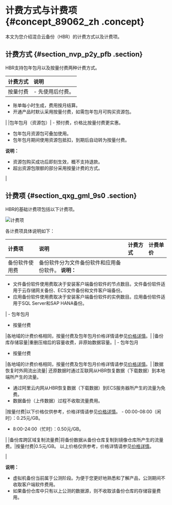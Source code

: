# 计费方式与计费项 {#concept_89062_zh .concept}

本文为您介绍混合云备份（HBR）的计费方式以及计费项。

## 计费方式 {#section_nvp_p2y_pfb .section}

HBR支持包年包月以及按量付费两种计费方式。

|计费方式|说明|
|:---|:-|
|按量付费| -   先使用后付费。
-   账单每小时生成，费用按月结算。
-   开通产品时默认采用按量付费，如需包年包月可购买资源包。

 |
|包年包月（资源包）| -   预付费，价格比按量付费更实惠。
-   包年包月资源包可叠加使用。
-   包年包月期间使用资源包抵扣，到期后自动转为按量付费。

 **说明：** 

-   资源包购买成功后即刻生效，概不支持退款。
-   超出资源包限额的部分采用按量计费的方式。

 |

## 计费项 {#section_qxg_gml_9s0 .section}

HBR的基础计费项包括以下计费项。

![计费项](http://static-aliyun-doc.oss-cn-hangzhou.aliyuncs.com/assets/img/40334/156750128254065_zh-CN.jpg)

各计费项具体说明如下：

|计费项|说明|计费方式|计费单价|
|:--|:-|:---|:---|
|备份软件使用费|备份软件分为文件备份软件和应用备份软件。 **说明：** 

-   文件备份软件使用费取决于安装客户端备份软件的节点数目。文件备份软件适用于云存储网关备份、ECS文件备份和文件客户端备份。
-   应用备份软件使用费取决于安装客户端备份软件的实例数目。应用备份软件适用于SQL Server和SAP HANA备份。

 | -   包年包月
-   按量付费

 |各地域的计费价格相同，按量付费及包年包月价格详情请参见[价格详情](https://www.aliyun.com/price/detail/hbr)。|
|备份库存储容量|重删压缩后的容量收费，非原始数据容量。| -   包年包月
-   按量付费

 |各地域的计费价格相同，按量付费及包年包月价格详情请参见[价格详情](https://www.aliyun.com/price/detail/hbr)。|
|数据恢复时外网流出流量| 还原数据时通过互联网从HBR恢复数据（下载数据）到本地端所产生的流量。

 -   通过阿里云内网从HBR恢复数据（下载数据）到ECS服务器所产生的流量为免费。
-   数据备份（上传数据）过程不收取流量费用。

 |按量付费|以下价格仅供参考，价格详情请参见[价格详情](https://www.aliyun.com/price/detail/hbr)。 -   00:00-08:00（闲时）：0.25元/GB。
-   8:00-24:00（忙时）：0.50元/GB。

 |
|备份库跨区域复制流量费|将备份数据从备份仓库复制到镜像仓库所产生的流量费。|按量付费|0.5元/GB。 以上价格仅供参考，价格详情请参见[价格详情](https://www.aliyun.com/price/detail/hbr)。

 |

**说明：** 

-   虚拟机备份当前属于公测阶段。为便于您更好地熟悉和了解产品，公测期间不收取客户端软件费用。
-   如果备份仓库中只有以上公测的数据源，则不收取该备份仓库的存储容量费用。

